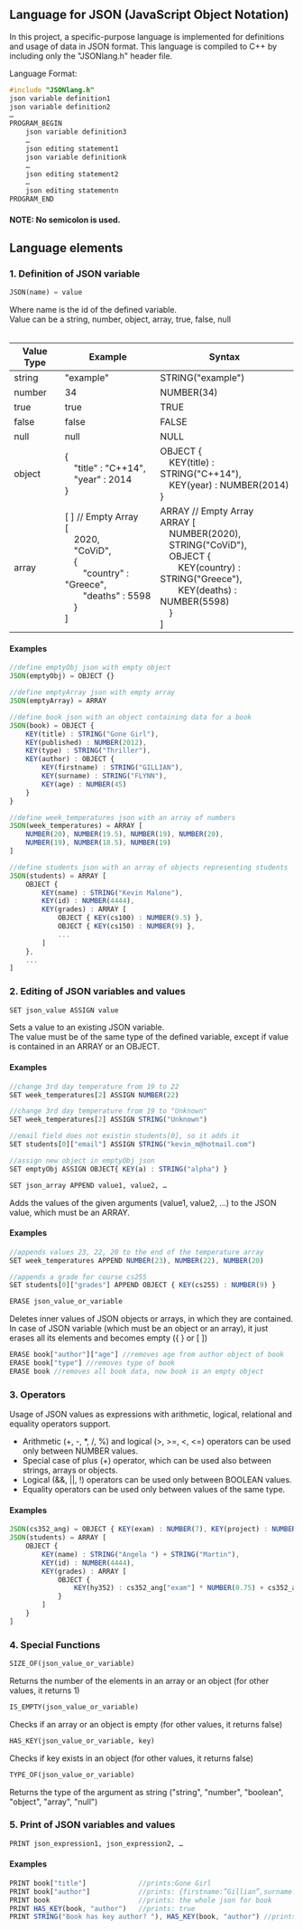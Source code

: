 ## Language for JSON (JavaScript Object Notation)

In this project, a specific-purpose language is implemented for definitions and usage
of data in JSON format. This language is compiled to C++ by including only the "JSONlang.h"
header file.

Language Format:
```cpp
#include "JSONlang.h"
json variable definition1
json variable definition2
…
PROGRAM_BEGIN
    json variable definition3
    …
    json editing statement1
    json variable definitionk
    …
    json editing statement2 
    … 
    json editing statementn 
PROGRAM_END
```
#### NOTE: No semicolon is used.

## Language elements

### 1. Definition of JSON variable
```python
JSON(name) = value
```
Where name is the id of the defined variable.
<br> Value can be a string, number, object, array, true, false, null
<br> <br> 

| Value Type | Example | Syntax |
| --- | --- | --- | 
| string | "example" | STRING("example") |
| number | 34 | NUMBER(34) |
| true | true | TRUE |
| false | false | FALSE |
| null | null | NULL |
| object | {<br>&emsp;"title" : "C++14",<br>&emsp;"year" : 2014<br>}| OBJECT {<br>&emsp;KEY(title) : STRING("C++14"),<br>&emsp;KEY(year) : NUMBER(2014)<br>} |
| array| [ ] // Empty Array<br>[<br>&emsp;2020,<br>&emsp;"CoViD",<br>&emsp;{<br>&emsp;&emsp;"country" : "Greece", <br>&emsp;&emsp;"deaths" : 5598 <br>&emsp;}<br>]| ARRAY // Empty Array<br>ARRAY [<br>&emsp;NUMBER(2020),<br>&emsp;STRING("CoViD"),<br>&emsp;OBJECT {<br>&emsp;&emsp;KEY(country) : STRING("Greece"), <br>&emsp;&emsp;KEY(deaths) : NUMBER(5598) <br>&emsp;}<br>] |

#### Examples

```js
//define emptyObj json with empty object
JSON(emptyObj) = OBJECT {}

//define emptyArray json with empty array
JSON(emptyArray) = ARRAY

//define book json with an object containing data for a book
JSON(book) = OBJECT {
    KEY(title) : STRING("Gone Girl"),
    KEY(published) : NUMBER(2012),
    KEY(type) : STRING("Thriller"),
    KEY(author) : OBJECT {
        KEY(firstname) : STRING("GILLIAN"),
        KEY(surname) : STRING("FLYNN"),
        KEY(age) : NUMBER(45)
    }
}

//define week_temperatures json with an array of numbers
JSON(week_temperatures) = ARRAY [
    NUMBER(20), NUMBER(19.5), NUMBER(19), NUMBER(20),
    NUMBER(19), NUMBER(18.5), NUMBER(19)
]

//define students json with an array of objects representing students
JSON(students) = ARRAY [
    OBJECT {
        KEY(name) : STRING("Kevin Malone"),
        KEY(id) : NUMBER(4444),
        KEY(grades) : ARRAY [
            OBJECT { KEY(cs100) : NUMBER(9.5) },
            OBJECT { KEY(cs150) : NUMBER(9) },
            ...
        ]
    },
    ...
]
```
### 2. Editing of JSON variables and values

```python
SET json_value ASSIGN value 
```
Sets a value to an existing JSON variable.
<br> The value must be of the same type of the defined variable, except if value is contained in an ARRAY or an OBJECT.

#### Examples

```js
//change 3rd day temperature from 19 to 22
SET week_temperatures[2] ASSIGN NUMBER(22)

//change 3rd day temperature from 19 to "Unknown"
SET week_temperatures[2] ASSIGN STRING("Unknown")

//email field does not existin students[0], so it adds it
SET students[0]["email"] ASSIGN STRING("kevin_m@hotmail.com")

//assign new object in emptyObj json
SET emptyObj ASSIGN OBJECT{ KEY(a) : STRING("alpha") }
```

```python
SET json_array APPEND value1, value2, …
```
Adds the values of the given arguments (value1, value2, ...) to the JSON value, which must be an ARRAY.

#### Examples

```js
//appends values 23, 22, 20 to the end of the temperature array
SET week_temperatures APPEND NUMBER(23), NUMBER(22), NUMBER(20)

//appends a grade for course cs255
SET students[0]["grades"] APPEND OBJECT { KEY(cs255) : NUMBER(9) }
```

```python
ERASE json_value_or_variable
```
Deletes inner values of JSON objects or arrays, in which they are contained. 
In case of JSON variable (which must be an object or an array), it just erases all its elements and becomes empty ({ } or [ ])

```js
ERASE book["author"]["age"] //removes age from author object of book
ERASE book["type"] //removes type of book
ERASE book //removes all book data, now book is an empty object
```
### 3. Operators
Usage of JSON values as expressions with arithmetic, logical, relational and equality operators support.
- Arithmetic (+, -, *, /, %) and logical (>, >=, <, <=) operators can be used only between NUMBER values.
- Special case of plus (+) operator, which can be used also between strings, arrays or objects.
- Logical (&&, ||, !) operators can be used only between BOOLEAN values.
- Equality operators can be used only between values of the same type.

#### Examples

```js
JSON(cs352_ang) = OBJECT { KEY(exam) : NUMBER(7), KEY(project) : NUMBER(8) }
JSON(students) = ARRAY [
    OBJECT {
        KEY(name) : STRING("Angela ") + STRING("Martin"),
        KEY(id) : NUMBER(4444),
        KEY(grades) : ARRAY [
            OBJECT {
                KEY(hy352) : cs352_ang["exam"] * NUMBER(0.75) + cs352_ang["project"] * NUMBER(0.25)
            }
        ]
    }
]
```

### 4. Special Functions
```python
SIZE_OF(json_value_or_variable)
```
Returns the number of the elements in an array or an object (for other values, it returns 1)

```python
IS_EMPTY(json_value_or_variable)
```
Checks if an array or an object is empty (for other values, it returns false)

```python
HAS_KEY(json_value_or_variable, key)
```
Checks if key exists in an object (for other values, it returns false)

```python
TYPE_OF(json_value_or_variable)
```
Returns the type of the argument as string ("string", "number", "boolean", "object", "array", "null")

### 5. Print of JSON variables and values
```python
PRINT json_expression1, json_expression2, …
```
#### Examples

```js
PRINT book["title"]             //prints:Gone Girl
PRINT book["author"]            //prints: {firstname:”Gillian”,surname:“Flynn”,age:45}
PRINT book                      //prints: the whole json for book
PRINT HAS_KEY(book, "author")   //prints: true                                
PRINT STRING("Book has key author? "), HAS_KEY(book, "author") //prints: Book has key author? True
```
